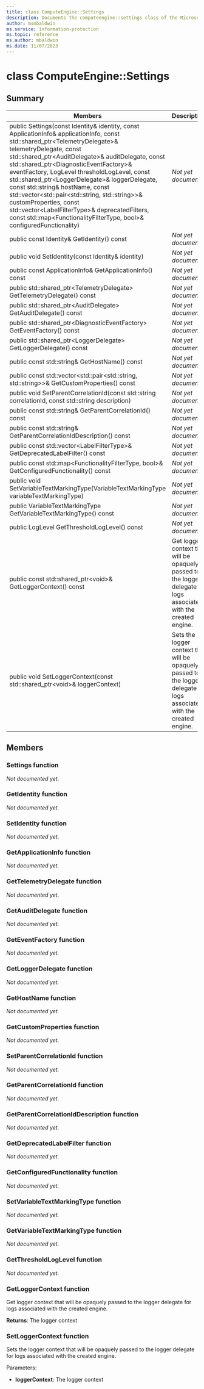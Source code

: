 ```yaml
---
title: class ComputeEngine::Settings 
description: Documents the computeengine::settings class of the Microsoft Information Protection (MIP) SDK.
author: msmbaldwin
ms.service: information-protection
ms.topic: reference
ms.author: mbaldwin
ms.date: 11/07/2023
---
```


# class ComputeEngine::Settings 
  
## Summary
 Members                        | Descriptions                                
--------------------------------|---------------------------------------------
public Settings(const Identity& identity, const ApplicationInfo& applicationInfo, const std::shared_ptr\<TelemetryDelegate\>& telemetryDelegate, const std::shared_ptr\<AuditDelegate\>& auditDelegate, const std::shared_ptr\<DiagnosticEventFactory\>& eventFactory, LogLevel thresholdLogLevel, const std::shared_ptr\<LoggerDelegate\>& loggerDelegate, const std::string& hostName, const std::vector\<std::pair\<std::string, std::string\>\>& customProperties, const std::vector\<LabelFilterType\>& deprecatedFilters, const std::map\<FunctionalityFilterType, bool\>& configuredFunctionality)  | _Not yet documented._
public const Identity& GetIdentity() const  | _Not yet documented._
public void SetIdentity(const Identity& identity)  | _Not yet documented._
public const ApplicationInfo& GetApplicationInfo() const  | _Not yet documented._
public std::shared_ptr\<TelemetryDelegate\> GetTelemetryDelegate() const  | _Not yet documented._
public std::shared_ptr\<AuditDelegate\> GetAuditDelegate() const  | _Not yet documented._
public std::shared_ptr\<DiagnosticEventFactory\> GetEventFactory() const  | _Not yet documented._
public std::shared_ptr\<LoggerDelegate\> GetLoggerDelegate() const  | _Not yet documented._
public const std::string& GetHostName() const  | _Not yet documented._
public const std::vector\<std::pair\<std::string, std::string\>\>& GetCustomProperties() const  | _Not yet documented._
public void SetParentCorrelationId(const std::string correlationId, const std::string description)  | _Not yet documented._
public const std::string& GetParentCorrelationId() const  | _Not yet documented._
public const std::string& GetParentCorrelationIdDescription() const  | _Not yet documented._
public const std::vector\<LabelFilterType\>& GetDeprecatedLabelFilter() const  | _Not yet documented._
public const std::map\<FunctionalityFilterType, bool\>& GetConfiguredFunctionality() const  | _Not yet documented._
public void SetVariableTextMarkingType(VariableTextMarkingType variableTextMarkingType)  | _Not yet documented._
public VariableTextMarkingType GetVariableTextMarkingType() const  | _Not yet documented._
public LogLevel GetThresholdLogLevel() const  | _Not yet documented._
public const std::shared_ptr\<void\>& GetLoggerContext() const  |  Get logger context that will be opaquely passed to the logger delegate for logs associated with the created engine.
public void SetLoggerContext(const std::shared_ptr\<void\>& loggerContext)  |  Sets the logger context that will be opaquely passed to the logger delegate for logs associated with the created engine.
  
## Members
  
### Settings function
_Not documented yet._

  
### GetIdentity function
_Not documented yet._

  
### SetIdentity function
_Not documented yet._

  
### GetApplicationInfo function
_Not documented yet._

  
### GetTelemetryDelegate function
_Not documented yet._

  
### GetAuditDelegate function
_Not documented yet._

  
### GetEventFactory function
_Not documented yet._

  
### GetLoggerDelegate function
_Not documented yet._

  
### GetHostName function
_Not documented yet._

  
### GetCustomProperties function
_Not documented yet._

  
### SetParentCorrelationId function
_Not documented yet._

  
### GetParentCorrelationId function
_Not documented yet._

  
### GetParentCorrelationIdDescription function
_Not documented yet._

  
### GetDeprecatedLabelFilter function
_Not documented yet._

  
### GetConfiguredFunctionality function
_Not documented yet._

  
### SetVariableTextMarkingType function
_Not documented yet._

  
### GetVariableTextMarkingType function
_Not documented yet._

  
### GetThresholdLogLevel function
_Not documented yet._

  
### GetLoggerContext function
Get logger context that will be opaquely passed to the logger delegate for logs associated with the created engine.

  
**Returns**: The logger context
  
### SetLoggerContext function
Sets the logger context that will be opaquely passed to the logger delegate for logs associated with the created engine.

Parameters:  
* **loggerContext**: The logger context

